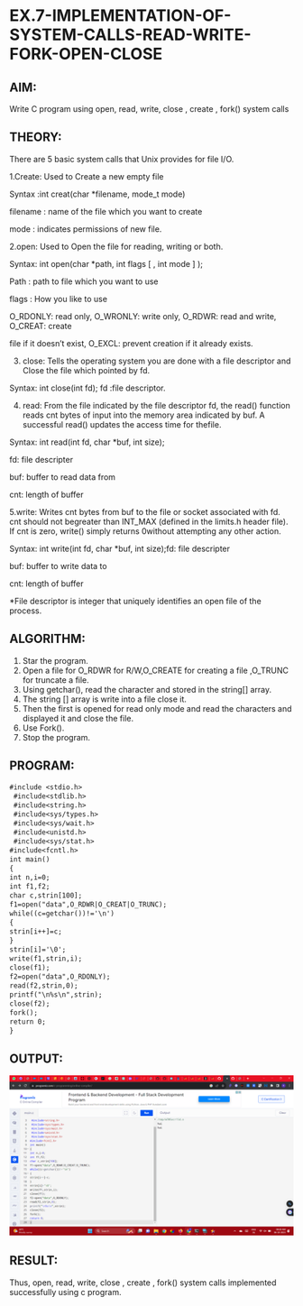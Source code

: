 # EX.7-IMPLEMENTATION-OF-SYSTEM-CALLS-READ-WRITE-FORK-OPEN-CLOSE

## AIM:

Write C program using open, read, write, close , create , fork() system calls

## THEORY:

There are 5 basic system calls that Unix provides for file I/O.

1.Create: Used to Create a new empty file

Syntax :int creat(char *filename, mode_t mode)

filename : name of the file which you want to create

mode : indicates permissions of new file.

2.open: Used to Open the file for reading, writing or both.

Syntax: int open(char *path, int flags [ , int mode ] );

Path : path to file which you want to use

flags : How you like to use

O_RDONLY: read only, O_WRONLY: write only, O_RDWR: read and write, O_CREAT: create

file if it doesn’t exist, O_EXCL: prevent creation if it already exists.

3. close: Tells the operating system you are done with a file descriptor and Close the file which
pointed by fd.

Syntax: int close(int fd); fd :file
descriptor.

4. read: From the file indicated by the file descriptor fd, the read() function reads cnt bytes of input
into the memory area indicated by buf. A successful read() updates the access time for thefile.

Syntax: int read(int fd, char *buf, int size);

fd: file descripter

buf: buffer to read data from

cnt: length of buffer

5.write: Writes cnt bytes from buf to the file or socket associated with fd. cnt should not begreater
than INT_MAX (defined in the limits.h header file). If cnt is zero, write() simply returns 0without
attempting any other action.

Syntax: int write(int fd, char *buf, int size);fd: file
descripter

buf: buffer to write data to

cnt: length of buffer

*File descriptor is integer that uniquely identifies an open file of the process.

## ALGORITHM:

1. Star the program.
2. Open a file for O_RDWR for R/W,O_CREATE for creating a file ,O_TRUNC for truncate
a file.
3. Using getchar(), read the character and stored in the string[] array.
4. The string [] array is write into a file close it.
5. Then the first is opened for read only mode and read the characters and displayed it and
close the file.
6. Use Fork().
7. Stop the program. 

## PROGRAM:
```
#include <stdio.h>
 #include<stdlib.h>
 #include<string.h>
 #include<sys/types.h>
 #include<sys/wait.h>
 #include<unistd.h>
 #include<sys/stat.h>
#include<fcntl.h>
int main()
{
int n,i=0;
int f1,f2;
char c,strin[100];
f1=open("data",O_RDWR|O_CREAT|O_TRUNC);
while((c=getchar())!='\n')
{
strin[i++]=c;
}
strin[i]='\0';
write(f1,strin,i);
close(f1);
f2=open("data",O_RDONLY);
read(f2,strin,0);
printf("\n%s\n",strin);
close(f2);
fork();
return 0;
}
```
## OUTPUT:

![](1.png)

## RESULT:

Thus, open, read, write, close , create , fork() system calls implemented successfully using c program. 
